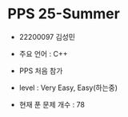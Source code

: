 # PPS 25-Summer

* 22200097 김성민

* 주요 언어 : C++

* PPS 처음 참가

* level : Very Easy, Easy(하는중)

* 현재 푼 문제 개수 : 78
